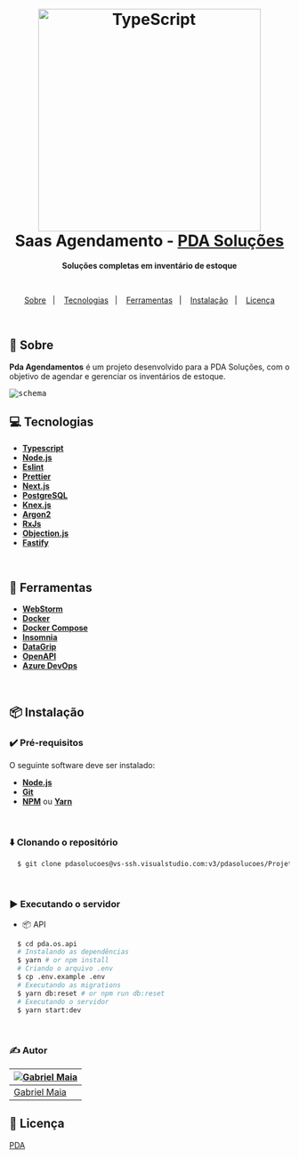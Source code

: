 <h1 align="center">
  <br>
  <img src="https://telegra.ph/file/c32fcf49f08f62149f239.png" alt="TypeScript" width="400">
  <br>
  Saas Agendamento - <a href="https://pdasolucoes.com.br/inventario-de-estoque/?utm_id=servicos_inventario&gclid=Cj0KCQiA-oqdBhDfARIsAO0TrGEX6wmKSDOl8o9maqP5XwlDI3Q2Z1irZe6veDsqJ4RQVuiBBFTBWnwaAhiHEALw_wcB">PDA Soluções</a>
  <br>
</h1>

<p align="center">
 <strong>Soluções completas em inventário de estoque</strong>
</p>

<br>

<p align="center">
  <a href="#%3Abookmark%3A-sobre">Sobre</a>&nbsp;&nbsp;&nbsp;|&nbsp;&nbsp;&nbsp;
  <a href="#%3Acomputer%3A-tecnologias">Tecnologias</a>&nbsp;&nbsp;&nbsp;|&nbsp;&nbsp;&nbsp;
  <a href="#%3Awrench%3A-ferramentas">Ferramentas</a>&nbsp;&nbsp;&nbsp;|&nbsp;&nbsp;&nbsp;
  <a href="#%3Apackage%3A-instalação">Instalação</a>&nbsp;&nbsp;&nbsp;|&nbsp;&nbsp;&nbsp;
  <a href="#%3Amemo%3A-licença">Licença</a>
</p>

<br>

## :bookmark: Sobre

**Pda Agendamentos** é um projeto desenvolvido para a PDA Soluções, com o objetivo de agendar e gerenciar os inventários
de estoque.

<kbd>
  <img src="https://telegra.ph/file/3d076bf985bd725f49c77.png" alt="schema">
</kbd>

<br>

## :computer: Tecnologias

- **[Typescript](https://www.typescriptlang.org/)**
- **[Node.js](https://nodejs.org/)**
- **[Eslint](https://eslint.org/)**
- **[Prettier](https://prettier.io/)**
- **[Next.js](https://nextjs.org/)**
- **[PostgreSQL](https://www.postgresql.org/)**
- **[Knex.js](http://knexjs.org/)**
- **[Argon2](https://www.npmjs.com/package/argon2)**
- **[RxJs](https://rxjs-dev.firebaseapp.com/)**
- **[Objection.js](https://vincit.github.io/objection.js/)**
- **[Fastify](https://www.fastify.io/)**

<br>

## :wrench: Ferramentas

- **[WebStorm](https://www.jetbrains.com/webstorm/)**
- **[Docker](https://www.docker.com/)**
- **[Docker Compose](https://docs.docker.com/compose/)**
- **[Insomnia](https://insomnia.rest/)**
- **[DataGrip](https://www.jetbrains.com/datagrip/)**
- **[OpenAPI](https://swagger.io/specification/)**
- **[Azure DevOps](https://azure.microsoft.com/pt-br/services/devops/)**

<br>

## :package: Instalação

### :heavy_check_mark: **Pré-requisitos**

O seguinte software deve ser instalado:

- **[Node.js](https://nodejs.org/en/)**
- **[Git](https://git-scm.com/)**
- **[NPM](https://www.npmjs.com/)** ou **[Yarn](https://yarnpkg.com/)**

<br>

### :arrow_down: **Clonando o repositório**

```sh
  $ git clone pdasolucoes@vs-ssh.visualstudio.com:v3/pdasolucoes/Projeto%20Saas%20Agendamento/pda.os.api
```

<br>

### :arrow_forward: **Executando o servidor**

- :package: API

```sh
  $ cd pda.os.api
  # Instalando as dependências
  $ yarn # or npm install
  # Criando o arquivo .env
  $ cp .env.example .env
  # Executando as migrations
  $ yarn db:reset # or npm run db:reset
  # Executando o servidor
  $ yarn start:dev
```

<br>

### :writing_hand: **Autor**

| [![Gabriel Maia](https://avatars.githubusercontent.com/u/26732067?size=100)](https://github.com/demartini) |
|------------------------------------------------------------------------------------------------------------|
| [Gabriel Maia](https://github.com/gabrielmaialva33)                                                        |

## :memo: Licença

[PDA](./LICENSE)
